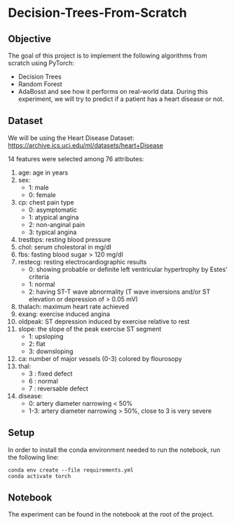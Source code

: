 # Decision-Trees-From-Scratch

## Objective
The goal of this project is to implement the following algorithms from scratch using PyTorch:
- Decision Trees
- Random Forest
- AdaBosst
and see how it performs on real-world data.
During this experiment, we will try to predict if a patient has a heart disease or not.

## Dataset
We will be using the Heart Disease Dataset:
https://archive.ics.uci.edu/ml/datasets/heart+Disease

14 features were selected among 76 attributes: 
1. age: age in years
2. sex:
    - 1: male
    - 0: female
3. cp: chest pain type
    - 0: asymptomatic
    - 1: atypical angina
    - 2: non-anginal pain
    - 3: typical angina
4. trestbps: resting blood pressure
5. chol: serum cholestoral in mg/dl
6. fbs: fasting blood sugar > 120 mg/dl
7. restecg: resting electrocardiographic results
    - 0: showing probable or definite left ventricular hypertrophy by Estes' criteria
    - 1: normal
    - 2: having ST-T wave abnormality (T wave inversions and/or ST elevation or depression of > 0.05 mV)
8. thalach: maximum heart rate achieved
9. exang: exercise induced angina 
10. oldpeak: ST depression induced by exercise relative to rest
11. slope: the slope of the peak exercise ST segment
    - 1: upsloping
    - 2: flat
    - 3: downsloping
12. ca: number of major vessels (0-3) colored by flourosopy
13. thal:
    - 3 : fixed defect
    - 6 : normal
    - 7 : reversable defect
14. disease:
    - 0: artery diameter narrowing < 50%
    - 1-3: artery diameter narrowing > 50%, close to 3 is very severe

## Setup
In order to install the conda environment needed to run the notebook, run the following line:
```console
conda env create --file requirements.yml
conda activate torch
```

## Notebook
The experiment can be found in the notebook at the root of the project.
